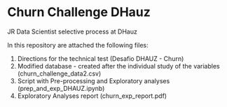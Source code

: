 # Churn Challenge DHauz

JR Data Scientist selective process at DHauz

In this repository are attached the following files:
1) Directions for the technical test (Desafio DHAUZ - Churn)
2) Modified database - created after the individual study of the variables (churn_challenge_data2.csv)
3) Script with Pre-processing and Exploratory analyses (prep_and_exp_DHAUZ.ipynb)
4) Exploratory Analyses report (churn_exp_report.pdf) 
